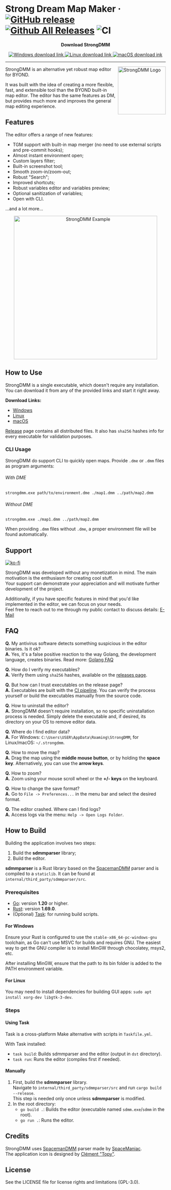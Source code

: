 # Strong Dream Map Maker &middot; [![GitHub release](https://img.shields.io/github/release/SpaiR/StrongDMM.svg?label=StrongDMM)](https://github.com/SpaiR/StrongDMM/releases/latest) [![Github All Releases](https://img.shields.io/github/downloads/SpaiR/StrongDMM/total.svg?logo=github)](https://github.com/SpaiR/StrongDMM/releases) ![CI](https://github.com/SpaiR/StrongDMM/workflows/CI/badge.svg)

<p align="center"><b>Download StrongDMM</b></p>
<p align="center">
  <a href="https://bit.ly/sdmm-windows">
    <img src="https://img.shields.io/badge/Windows-0078D6?style=for-the-badge&logo=windows&logoColor=white" alt="Windows download link"/>
  </a>
  <a href="https://bit.ly/sdmm-linux">
    <img src="https://img.shields.io/badge/Linux-FCC624?style=for-the-badge&logo=linux&logoColor=black" alt="Linux download link"/>
  </a>
  <a href="https://bit.ly/sdmm-macos">
    <img src="https://img.shields.io/badge/mac%20os-000000?style=for-the-badge&logo=apple&logoColor=white" alt="macOS download ink"/>
  </a>
</p>

---

<img align="right" width="150" src="https://raw.githubusercontent.com/SpaiR/StrongDMM/master/docs/sdmm-logo.png" alt="StrongDMM Logo">

StrongDMM is an alternative yet robust map editor for BYOND.

It was built with the idea of creating a more flexible, fast, and extensible tool than the BYOND built-in map editor.
The editor has the same features as DM, but provides much more and improves the general map editing experience.

## Features

The editor offers a range of new features:

* TGM support with built-in map merger (no need to use external scripts and pre-commit hooks);
* Almost instant environment open;
* Custom layers filter;
* Built-in screenshot tool;
* Smooth zoom-in/zoom-out;
* Robust "Search";
* Improved shortcuts;
* Robust variables editor and variables preview;
* Optional sanitization of variables;
* Open with CLI.

...and a lot more...

<p align="center">
  <img width="450" src="https://raw.githubusercontent.com/SpaiR/StrongDMM/master/docs/sdmm-example.png" alt="StrongDMM Example">
</p>

## How to Use

StrongDMM is a single executable, which doesn't require any installation.
You can download it from any of the provided links and start it right away.

**Download Links:**

* [Windows](https://bit.ly/sdmm-windows)
* [Linux](https://bit.ly/sdmm-linux)
* [macOS](https://bit.ly/sdmm-macos)

[Release](https://github.com/SpaiR/StrongDMM/releases/latest) page contains all distributed files. It also has `sha256` hashes info for every executable for validation purposes.

### CLI Usage

StrongDMM do support CLI to quickly open maps. Provide `.dme` or `.dmm` files as program arguments:

###### With DME
```
strongdmm.exe path/to/environment.dme ./map1.dmm ../path/map2.dmm
```

###### Without DME
```
strongdmm.exe ./map1.dmm ../path/map2.dmm
```

When providing `.dmm` files without `.dme`, a proper environment file will be found automatically.

## Support
[![ko-fi](https://ko-fi.com/img/githubbutton_sm.svg)](https://ko-fi.com/P5P5BF17Q)

StrongDMM was developed without any monetization in mind. The main motivation is the enthusiasm for creating cool stuff.\
Your support can demonstrate your appreciation and will motivate further development of the project.

Additionally, if you have specific features in mind that you'd like implemented in the editor, we can focus on your needs.\
Feel free to reach out to me through my public contact to discuss details: [E-Mail](mailto:despsolver@gmail.com)

## FAQ

**Q.** My antivirus software detects something suspicious in the editor binaries. Is it ok?\
**A.** Yes, it's a false positive reaction to the way Golang, the development language, creates binaries. Read more: [Golang FAQ](https://go.dev/doc/faq#virus)

**Q.** How do I verify my executables?\
**A.** Verify them using `sha256` hashes, available on the [releases page](https://github.com/SpaiR/StrongDMM/releases/latest).

**Q.** But how can I trust executables on the release page?\
**A.** Executables are built with the [CI pipeline](https://github.com/SpaiR/StrongDMM/actions/workflows/ci.yml). You can verify the process yourself or build the executables manually from the source code.

**Q.** How to uninstall the editor?\
**A.** StrongDMM doesn't require installation, so no specific uninstallation process is needed. Simply delete the executable and, if desired, its directory on your OS to remove editor data.

**Q.** Where do I find editor data?\
**A.** For Windows: `C:\Users\USER\AppData\Roaming\StrongDMM`, for Linux/macOS: `~/.strongdmm`.

**Q.** How to move the map?\
**A.** Drag the map using the **middle mouse button**, or by holding the **space key**. Alternatively, you can use the **arrow keys**.

**Q.** How to zoom?\
**A.** Zoom using your mouse scroll wheel or the **+/- keys** on the keyboard.

**Q.** How to change the save format?\
**A.** Go to `File -> Preferences...` in the menu bar and select the desired format.

**Q.** The editor crashed. Where can I find logs?\
**A.** Access logs via the menu: `Help -> Open Logs Folder`.

## How to Build

Building the application involves two steps:

1. Build the **sdmmparser** library;
2. Build the editor.

**sdmmparser** is a Rust library based on the [SpacemanDMM](https://github.com/SpaceManiac/SpacemanDMM) parser and is compiled to a `staticlib`.
It can be found at `internal/third_party/sdmmparser/src`.

### Prerequisites

* [Go](https://go.dev/): version **1.20** or higher.
* [Rust](https://www.rust-lang.org/): version **1.69.0**.
* (Optional) [Task](https://taskfile.dev): for running build scripts.

#### For Windows

Ensure your Rust is configured to use the `stable-x86_64-pc-windows-gnu` toolchain, as Go can't use MSVC for builds and requires GNU.
The easiest way to get the GNU compiler is to install MinGW through chocolatey, msys2, etc.

After installing MinGW, ensure that the path to its bin folder is added to the PATH environment variable.

#### For Linux

You may need to install dependencies for building GUI apps: `sudo apt install xorg-dev libgtk-3-dev`.

### Steps

#### Using Task

Task is a cross-platform Make alternative with scripts in `Taskfile.yml`.

With Task installed:

* `task build`: Builds sdmmparser and the editor (output in `dst` directory).
* `task run`: Runs the editor (compiles first if needed).

#### Manually

1. First, build the **sdmmparser** library.\
   Navigate to `internal/third_party/sdmmparser/src` and run `cargo build --release`.\
   This step is needed only once unless **sdmmparser** is modified.
2. In the root directory:
    * `go build .`: Builds the editor (executable named `sdmm.exe`/`sdmm` in the root).
    * `go run .`: Runs the editor.

## Credits

StrongDMM uses [SpacemanDMM](https://github.com/SpaceManiac/SpacemanDMM) parser made
by [SpaceManiac](https://github.com/SpaceManiac). \
The application icon is designed by [Clément "Topy"](https://github.com/clement-or).

## License

See the LICENSE file for license rights and limitations (GPL-3.0).
